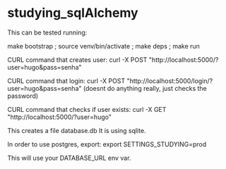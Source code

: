 # studying_sqlAlchemy

This can be tested running:

make bootstrap ; source venv/bin/activate ; make deps ; make run



CURL command that creates user:
curl -X POST "http://localhost:5000/?user=hugo&pass=senha"

CURL command that login:
curl -X POST "http://localhost:5000/login/?user=hugo&pass=senha"
(doesnt do anything really, just checks the password)

CURL command that checks if user exists:
curl -X GET "http://localhost:5000/?user=hugo"



This creates a file database.db
It is using sqlite.

In order to use postgres, export:
export SETTINGS_STUDYING=prod

This will use your DATABASE_URL env var.
